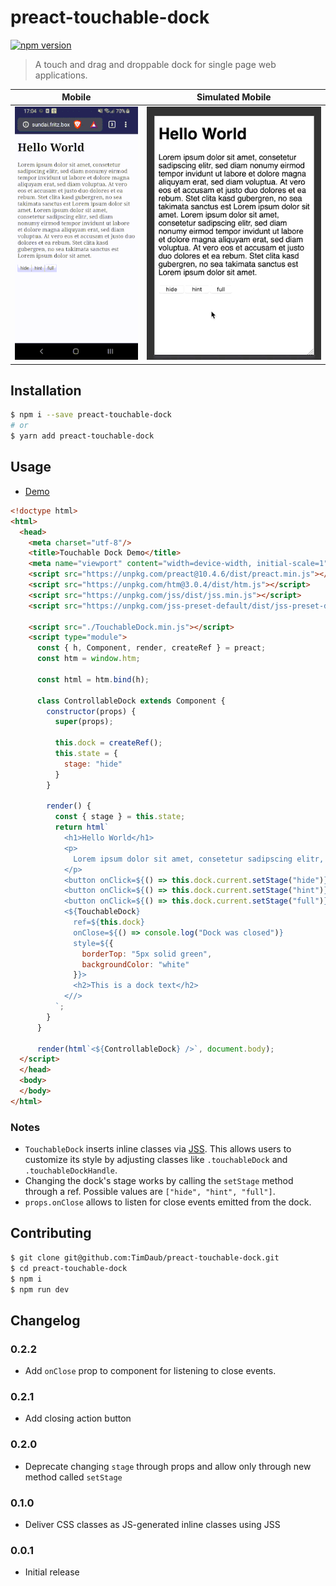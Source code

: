 # preact-touchable-dock
[![npm version](https://badge.fury.io/js/preact-touchable-dock.svg)](https://badge.fury.io/js/preact-touchable-dock)

> A touch and drag and droppable dock for single page web applications.

Mobile|Simulated Mobile
:-------------------------:|:-------------------------:
![](./assets/demo-touch.gif)  |  ![](./assets/demo-touch-simulated.gif)

## Installation

```bash
$ npm i --save preact-touchable-dock
# or
$ yarn add preact-touchable-dock
```

## Usage

- [Demo](https://jsfiddle.net/5kL4f26w/1/)

```html
<!doctype html>
<html>
  <head>
    <meta charset="utf-8"/>
    <title>Touchable Dock Demo</title>
    <meta name="viewport" content="width=device-width, initial-scale=1" />
    <script src="https://unpkg.com/preact@10.4.6/dist/preact.min.js"></script>
    <script src="https://unpkg.com/htm@3.0.4/dist/htm.js"></script>
    <script src="https://unpkg.com/jss/dist/jss.min.js"></script>
    <script src="https://unpkg.com/jss-preset-default/dist/jss-preset-default.min.js"></script>
    
    <script src="./TouchableDock.min.js"></script>
    <script type="module">
      const { h, Component, render, createRef } = preact;
      const htm = window.htm;

      const html = htm.bind(h);

      class ControllableDock extends Component {
        constructor(props) {
          super(props);

          this.dock = createRef();  
          this.state = {
            stage: "hide"
          }
        }

        render() {
          const { stage } = this.state;
          return html`
            <h1>Hello World</h1>
            <p>
              Lorem ipsum dolor sit amet, consetetur sadipscing elitr, sed diam nonumy eirmod tempor invidunt ut labore et dolore magna aliquyam erat, sed diam voluptua. At vero eos et accusam et justo duo dolores et ea rebum. Stet clita kasd gubergren, no sea takimata sanctus est Lorem ipsum dolor sit amet. Lorem ipsum dolor sit amet, consetetur sadipscing elitr, sed diam nonumy eirmod tempor invidunt ut labore et dolore magna aliquyam erat, sed diam voluptua. At vero eos et accusam et justo duo dolores et ea rebum. Stet clita kasd gubergren, no sea takimata sanctus est Lorem ipsum dolor sit amet.
            </p>
            <button onClick=${() => this.dock.current.setStage("hide")}>hide</button>
            <button onClick=${() => this.dock.current.setStage("hint")}>hint</button>
            <button onClick=${() => this.dock.current.setStage("full")}>full</button>
            <${TouchableDock}
              ref=${this.dock}
              onClose=${() => console.log("Dock was closed")}
              style=${{
                borderTop: "5px solid green",
                backgroundColor: "white"
              }}>
              <h2>This is a dock text</h2> 
            <//>
          `;
        }
      }

      render(html`<${ControllableDock} />`, document.body);
  </script>
  </head>
  <body>
  </body>
</html>
```

### Notes

- `TouchableDock` inserts inline classes via [JSS](https://cssinjs.org). This
allows users to customize its style by adjusting classes like  `.touchableDock`
and `.touchableDockHandle`.
- Changing the dock's stage works by calling the `setStage` method through a
ref. Possible values are `["hide", "hint", "full"]`.
- `props.onClose` allows to listen for close events emitted from the dock.

## Contributing

```bash
$ git clone git@github.com:TimDaub/preact-touchable-dock.git
$ cd preact-touchable-dock
$ npm i
$ npm run dev
```

## Changelog

### 0.2.2

- Add `onClose` prop to component for listening to close events.

### 0.2.1

- Add closing action button

### 0.2.0

- Deprecate changing `stage` through props and allow only through new method 
called `setStage`

### 0.1.0

- Deliver CSS classes as JS-generated inline classes using JSS

### 0.0.1

- Initial release
